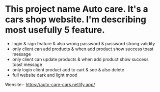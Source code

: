 # This project name Auto care. It's a cars shop website. I'm describing most usefully 5 feature.

- login & sign feature & also wrong password  & password strong validity
- only client can add products & when add product show success toast message 
- only client can update products & when add product show success toast message 
- only login client product add to cart & see & also delete
- full website dark and light mood

Wensite:- https://auto-care-cars.netlify.app/
